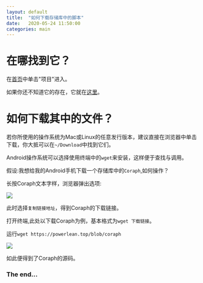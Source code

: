 ```yaml
---
layout: default
title:  "如何下载存储库中的脚本"
date:   2020-05-24 11:50:00
categories: main
---
```

# 在哪找到它？

在[首页](https://powerlean.top "Powerlean-网址首页")中单击"项目"进入。

如果你还不知道它的存在，它就在[这里](https://powerlean.top/blob "Powerlean-第二存储分发库")。

# 如何下载其中的文件？

若你所使用的操作系统为Mac或Linux的任意发行版本，建议直接在浏览器中单击下载，你大抵可以在`~/Download`中找到它们。

Android操作系统可以选择使用终端中的`wget`来安装，这样便于查找与调用。

假设:我想给我的Android手机下载一个存储库中的`Coraph`,如何操作？

长按Coraph文本字样，浏览器弹出选项:

![](https://i.loli.net/2020/05/24/rHX52fe4oyd9qat.png)

此时选择`复制链接地址`，得到Coraph的下载链接。

打开终端,此处以下载Coraph为例，基本格式为`wget 下载链接`。

运行`wget https://powerlean.top/blob/coraph`

![](https://i.loli.net/2020/05/24/NHsp157Sdw3mbln.jpg)

如此便得到了Coraph的源码。

### The end...
